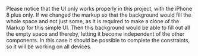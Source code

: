 Please notice that the UI only works properly in this project, with the iPhone 8 plus only.
If we changed the markup so that the background would fill the whole space and not just some, as it is required to make a clone of the Markup for this simple UI. Then this background would be able to fill out all the empty space and thereby, letting it become independent of the other components. In this case it should be possible to complete the constraints, so it will be working on all devices.
